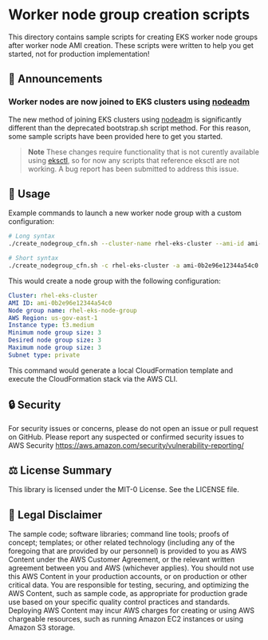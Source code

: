 # Worker node group creation scripts

This directory contains sample scripts for creating EKS worker node groups after worker node AMI creation. These scripts were written to help you get started, not for production implementation!

## 🔔 Announcements

### Worker nodes are now joined to EKS clusters using [nodeadm](nodeadm/README.md)

The new method of joining EKS clusters using [nodeadm](nodeadm/README.md) is significantly different than the deprecated bootstrap.sh script method. For this reason, some sample scripts have been provided here to get you started.

> **Note**
> These changes require functionality that is not curently available using [eksctl](https://eksctl.io/), so for now any scripts that reference eksctl are not working. A bug report has been submitted to address this issue.

## 👷 Usage

Example commands to launch a new worker node group with a custom configuration:
```bash
# Long syntax
./create_nodegroup_cfn.sh --cluster-name rhel-eks-cluster --ami-id ami-0b2e96e12344a54c0 --managed-node-group rhel-eks-node-group --region us-gov-east-1 --instance-type t3.medium --min-size 3 --desired-size 3 --max-size 3 --subnets private

# Short syntax
./create_nodegroup_cfn.sh -c rhel-eks-cluster -a ami-0b2e96e12344a54c0 -m rhel-eks-node-group -r us-gov-east-1 -i t3.medium -n 3 -d 3 -x 3 -s private
```
This would create a node group with the following configuration:
```yaml
Cluster: rhel-eks-cluster
AMI ID: ami-0b2e96e12344a54c0
Node group name: rhel-eks-node-group
AWS Region: us-gov-east-1
Instance type: t3.medium
Minimum node group size: 3
Desired node group size: 3
Maximum node group size: 3
Subnet type: private
```

This command would generate a local CloudFormation template and execute the CloudFormation stack via the AWS CLI.

## 🔒 Security

For security issues or concerns, please do not open an issue or pull request on GitHub. Please report any suspected or confirmed security issues to AWS Security https://aws.amazon.com/security/vulnerability-reporting/

## ⚖️ License Summary

This library is licensed under the MIT-0 License. See the LICENSE file.

## 📝 Legal Disclaimer

The sample code; software libraries; command line tools; proofs of concept; templates; or other related technology (including any of the foregoing that are provided by our personnel) is provided to you as AWS Content under the AWS Customer Agreement, or the relevant written agreement between you and AWS (whichever applies). You should not use this AWS Content in your production accounts, or on production or other critical data. You are responsible for testing, securing, and optimizing the AWS Content, such as sample code, as appropriate for production grade use based on your specific quality control practices and standards. Deploying AWS Content may incur AWS charges for creating or using AWS chargeable resources, such as running Amazon EC2 instances or using Amazon S3 storage.